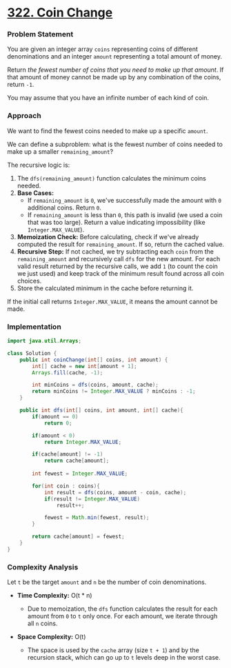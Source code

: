 # <a href="https://leetcode.com/problems/coin-change/" target="_blank">322. Coin Change</a>

### Problem Statement
You are given an integer array `coins` representing coins of different denominations and an integer `amount` representing a total amount of money.

Return *the fewest number of coins that you need to make up that amount*. If that amount of money cannot be made up by any combination of the coins, return `-1`.

You may assume that you have an infinite number of each kind of coin.

### Approach
We want to find the fewest coins needed to make up a specific `amount`.

We can define a subproblem: what is the fewest number of coins needed to make up a smaller `remaining_amount`?

The recursive logic is:
1.  The `dfs(remaining_amount)` function calculates the minimum coins needed.
2.  **Base Cases:**
    -   If `remaining_amount` is `0`, we've successfully made the amount with `0` additional coins. Return `0`.
    -   If `remaining_amount` is less than `0`, this path is invalid (we used a coin that was too large). Return a value indicating impossibility (like `Integer.MAX_VALUE`).
3.  **Memoization Check:** Before calculating, check if we've already computed the result for `remaining_amount`. If so, return the cached value.
4.  **Recursive Step:** If not cached, we try subtracting each `coin` from the `remaining_amount` and recursively call `dfs` for the new amount. For each valid result returned by the recursive calls, we add `1` (to count the coin we just used) and keep track of the minimum result found across all coin choices.
5.  Store the calculated minimum in the cache before returning it.

If the initial call returns `Integer.MAX_VALUE`, it means the amount cannot be made.

### Implementation
```java
import java.util.Arrays;

class Solution {
    public int coinChange(int[] coins, int amount) {
        int[] cache = new int[amount + 1];
        Arrays.fill(cache, -1);

        int minCoins = dfs(coins, amount, cache);
        return minCoins != Integer.MAX_VALUE ? minCoins : -1;
    }

    public int dfs(int[] coins, int amount, int[] cache){
        if(amount == 0)
            return 0;

        if(amount < 0)
            return Integer.MAX_VALUE;

        if(cache[amount] != -1)
            return cache[amount];
        
        int fewest = Integer.MAX_VALUE;

        for(int coin : coins){
            int result = dfs(coins, amount - coin, cache);
            if(result != Integer.MAX_VALUE)
                result++;

            fewest = Math.min(fewest, result);
        }

        return cache[amount] = fewest;
    }
}
```

### Complexity Analysis
Let `t` be the target `amount` and `n` be the number of coin denominations.

-   **Time Complexity:** O(t * n)
    -   Due to memoization, the `dfs` function calculates the result for each amount from `0` to `t` only once. For each amount, we iterate through all `n` coins.

-   **Space Complexity:** O(t)
    -   The space is used by the `cache` array (size `t + 1`) and by the recursion stack, which can go up to `t` levels deep in the worst case.
